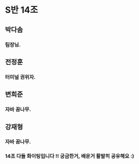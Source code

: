 # S반 14조

## 박다솜
### 팀장님.

## 전정훈
### 터미널 권위자.

## 변희준
### 자바 꿈나무.

## 강재형
### 자바 꿈나무.


### 14조 다들 화이팅입니다 !! 궁금한거, 배운거 활발히 공유해요 :)
